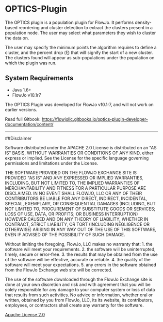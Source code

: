 # OPTICS-Plugin
The OPTICS plugin is a population plugin for FlowJo. It performs density-based reordering and cluster detection to extract the clusters present in a population node. The user may select what parameters they wish to cluster the data on.

The user may specify the minimum points the algorithm requires to define a cluster, and the percent drop (ξ) that will signify the start of a new cluster. The clusters found will appear as sub-populations under the population on which the plugin was run.

## System Requirements
* Java 1.6+
* FlowJo v10.1r7

The OPTICS Plugin was developed for FlowJo v10.1r7, and will not work on earlier versions.

Read full Gitbook: https://flowjollc.gitbooks.io/optics-plugin-developer-documentation/content/

---

##Disclaimer

Software distributed under the APACHE 2.0 License is distributed on an "AS IS" BASIS, WITHOUT WARRANTIES OR CONDITIONS OF ANY KIND, either express or implied. See the License for the specific language governing permissions and limitations under the License.

THE SOFTWARE PROVIDED ON THE FLOWJO EXCHANGE SITE IS PROVIDED "AS IS" AND ANY EXPRESSED OR IMPLIED WARRANTIES, INCLUDING, BUT NOT LIMITED TO, THE IMPLIED WARRANTIES OF MERCHANTABILITY AND FITNESS FOR A PARTICULAR PURPOSE ARE DISCLAIMED. IN NO EVENT SHALL FLOWJO, LLC OR ANY OF THEIR CONTRIBUTORS BE LIABLE FOR ANY DIRECT, INDIRECT, INCIDENTAL, SPECIAL, EXEMPLARY, OR CONSEQUENTIAL DAMAGES (INCLUDING, BUT NOT LIMITED TO, PROCUREMENT OF SUBSTITUTE GOODS OR SERVICES; LOSS OF USE, DATA, OR PROFITS; OR BUSINESS INTERRUPTION) HOWEVER CAUSED AND ON ANY THEORY OF LIABILITY, WHETHER IN CONTRACT, STRICT LIABILITY, OR TORT (INCLUDING NEGLIGENCE OR OTHERWISE) ARISING IN ANY WAY OUT OF THE USE OF THIS SOFTWARE, EVEN IF ADVISED OF THE POSSIBILITY OF SUCH DAMAGE.

Without limiting the foregoing, FlowJo, LLC makes no warranty that: 1. the software will meet your requirements. 2. the software will be uninterrupted, timely, secure or error-free. 3. the results that may be obtained from the use of the software will be effective, accurate or reliable. 4. the quality of the software will meet your expectations. 5. any errors in the software obtained from the FlowJo Exchange web site will be corrected.

The use of the software downloaded through the FlowJo Exchange site is done at your own discretion and risk and with agreement that you will be solely responsible for any damage to your computer system or loss of data that results from such activities. No advice or information, whether oral or written, obtained by you from FlowJo, LLC, its its website, its contributors, employees, or contractors shall create any warranty for the software.

[Apache License 2.0](http://www.apache.org/licenses/LICENSE-2.0)

